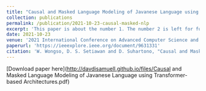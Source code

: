 ```yaml
---
title: "Causal and Masked Language Modeling of Javanese Language using Transformer-based Architectures"
collection: publications
permalink: /publication/2021-10-23-causal-masked-nlp
excerpt: 'This paper is about the number 1. The number 2 is left for future work.'
date: 2021-10-23
venue: '2021 International Conference on Advanced Computer Science and Information Systems (ICACSIS)s'
paperurl: 'https://ieeexplore.ieee.org/document/9631331'
citation: 'W. Wongso, D. S. Setiawan and D. Suhartono, "Causal and Masked Language Modeling of Javanese Language using Transformer-based Architectures," 2021 International Conference on Advanced Computer Science and Information Systems (ICACSIS), 2021, pp. 1-7, doi: 10.1109/ICACSIS53237.2021.9631331.'
---
```

<!-- This paper is about the number 1. The number 2 is left for future work.-->

[Download paper here](http://davdisamuell.github.io/files/Causal and Masked Language Modeling of Javanese Language using Transformer-based Architectures.pdf)

<!-- Recommended citation: Your Name, You. (2009). "Paper Title Number 1." <i>Journal 1</i>. 1(1).  -->